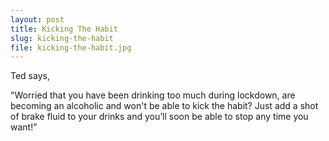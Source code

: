 ```yaml
---
layout: post
title: Kicking The Habit
slug: kicking-the-habit
file: kicking-the-habit.jpg
---
```


<p>Ted says, </p>

<p>&quot;Worried that you have been drinking too much during lockdown, are becoming an alcoholic and won&#39;t be able to kick the habit? Just add a shot of brake fluid to your drinks and you’ll soon be able to stop any time you want!&quot;</p>